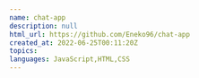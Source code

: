 ```yaml
---
name: chat-app
description: null
html_url: https://github.com/Eneko96/chat-app
created_at: 2022-06-25T00:11:20Z
topics: 
languages: JavaScript,HTML,CSS
---
```

